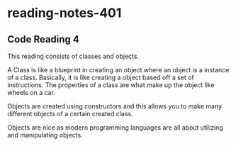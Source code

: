 # reading-notes-401


## Code Reading 4

This reading consists of  classes and objects.

A Class is like a blueprint in creating an object where an object is a instance of a class. Basically, it is like creating a object based off a set of instructions. 
The properties of a class are what make up the object like wheels on a car. 

Objects are created using constructors and this allows you to make many different objects of a certain created class. 

Objects are nice as modern programming languages are all about utilizing and manipulating objects.


